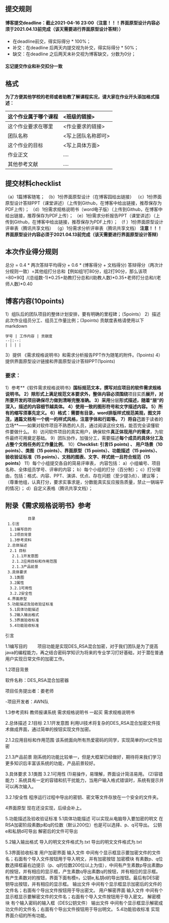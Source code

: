 ## 提交规则
#### 博客提交deadline：截止2021-04-16 23:00（**注意！！！界面原型设计内容必须于2021.04.13前完成（该天需要进行界面原型设计答辩）**）
- 在deadline前交，得实际得分 * 100%；
- 补交：在deadline 后两天内提交视为补交，得实际得分 * 50%；
- 缺交：在deadline 之后两天未补交视为博客缺交，分数为0分；
#### 忘记提交作业和补交扣分一致

## 格式
**为了方便其他学校的老师或者助教了解课程实况，请大家在作业开头添加格式描述：**

| 这个作业属于哪个课程 | <班级的链接> |
| :---- | :---- |
| 这个作业要求在哪里 | <作业要求的链接> |
| 团队名称 | <写上团队名称即可> |
| 这个作业的目标 | <写上具体方面> |
| 作业正文 | .... |
| 其他参考文献 | .... |

## 提交材料checklist
（a）1篇博客随笔；
（b）1份界面原型设计（在博客园给出链接）
（c）1份界面原型设计答辩PPT（课堂讲述）（上传到Github，在博客中给出链接，推荐保存为PDF上传）；
（d）1份需求规格说明书（word电子版）（上传到Github，在博客中给出链接，推荐保存为PDF上传）；
（e）1份需求分析报告PPT（课堂讲述）（上传到Github，在博客中给出链接，推荐保存为PDF上传）；
（f ）1份界面原型设计评审表（腾讯共享文档）
（g）1份需求分析评审表（腾讯共享文档）
**注意！！！界面原型设计内容必须于2021.04.13前完成（该天需要进行界面原型设计答辩）**

## 本次作业得分规则
总分 = 0.4 * 两次答辩平均得分 + 0.6 * (博客得分 + 文档得分)
答辩得分（两次计分规则一致）=其他组打分总和【例如组1打80分，组2打90分，那么该项=80+90】/(总组数-1)\*0.25+助教打分总和/(助教人数)\*0.35+老师打分总和/(老师人数)\*0.40

## 博客内容(10points)
1）组队后的团队项目的整体计划安排，要有明确的里程碑；（5points）
2）描述此次作业组员分工、组员工作量比例；(3points)
贡献度表格请使用以下markdown

```
学号 | 工作内容 | 贡献度
--|:--:
| | | |
```
3）提供 《需求规格说明书》和需求分析报告PPT作为随笔的附件。(1points)
4）提供界面原型设计链接和界面原型设计答辩PPT(1points)

### 要求：

1）参考**《软件需求规格说明书》**国标规范文本，撰写对应项目的软件需求规格说明书。
2）除形式上满足规范文本要求外，整体内容必须围绕**项目实质**展开，对所要开发的项目确保尽力做到清晰完整准确。
3）采用**分层**形式描述，随着“**层**”的深入，描述的内容细节越具体。
4）使用一致的图形符号和文字描述内容。
5）**所有的缩写须事先定义。**
6）**格式**：需要有目录，word排版样式规范美观，图文并茂，通篇文档有一个统一的样式风格，注意字体和行距等。
7）将自己**置于读者的立场**——如果对软件项目不熟悉的人员，通过阅读这份文档，能否完全读懂软件要做什么。
8）访问软件项目的真实用户，确保软件**真正体现用户的需求**，为软件最终可用奠定基础。
9）团队协作，加强分工，需要描述**每个成员的具体分工及占整个文档任务的工作量比例**。
10）**Checklist: 引言(5 points) 、 用户场景（10 points）、类图（15 points）、界面原型（15 points）、功能描述（15 points）、验收验证标准（15 points）、文档的图表、文字、样式统一且符合规范（15 points）**
11）每个小组提交各自的简易评审表，
内容包括：
    a）小组编号、项目名称、全体组员学号、评审的内容；
    b）每个小组的打分（百分制）；
    c）打分理由，包括：格式、内容、PPT、演讲、优点、存在问题（至少提3点）、建议等；（尊重他组，认真打分，要求实事求是，分数能真实反应报告质量，禁止一锅端平的情况）；
    d）自定义表格（腾讯共享文档）；

## 附录《需求规格说明书》参考

              目录
     1.引言
      1.1编写目的
      1.2项目背景
      1.3参考资料
     2.总体描述
      2.1 目标
       2.1.1开发意图
       2.1.2应用目标和作用范围
       2.1.3产品前景
     3.具体要求
      3.1类图
      3.2属性
      3.2.1可用性
      3.2.2安全性
     4.界面原型
     5.功能描述及验收验证标准
      5.1具体功能描述
      5.2输入输出格式
      5.3界面验收标准
      5.4功能验收标准

引言

1.1编写目的
  项目功能是实现DES_RSA混合加密，对于我们团队是为了提高java的编程能力，再之结合密码学知识为将来的专业学习打好基础，对于潜在普通用户实现日常文件的加密工作。

1.2项目背景

软件名称：DES_RSA混合加密器

项目任务提出者：娄老师

-项目开发者：AWN队

1.3参考资料
教师报课系统 需求规格说明书
一起买 需求规格说明书

2.总体描述
2.1目标
2.1.1开发意图
利用UI技术将复杂的DES_RSA混合加密文件技术做成界面，通过简单的按钮实现文件加密。

2.1.2应用目标和作用范围
该系统面向所有热爱密码的同学，实现简单的txt文件加密

2.1.3产品前景
刚系统的功能比较单一，但是大框架已经做好，期待将来我们学习更多知识后丰富该系统的功能，产品前景较好。

3.具体要求
3.1类图
3.2.1可用性
(1)易操作，易理解，界面设计简洁易用。
(2)容错能力：系统具有一定的容错和抗干扰能力，当用户输入格式错误时，系统有提示并可以再次输入。

3.2.1安全性
程序运行过程中导出的密钥、密文等文件存放在一个安全的文件夹。

4界面原型
现在还没实现，后续会补上。

5.功能描述及验收验证标准
5.1具体功能描述
可以实现从电脑导入要加密的明文
在RSA加密阶段素数p和q的位数（默认200位）也是可以选择、p、q可导出。
公钥e和私钥d可导出
解密后的文件可导出

5.2输入输出格式
导入的明文文件格式为.txt
导出的明文文件格式为.txt

5.3界面验收标准
用户加密界面
输入文件 中间有个显示框显示要加密文件的文件名；右面有个导入文件按钮用于导入明文，并有加密按钮
加密模块 有素数p、q位数选择框最右边提示（p、q的位数200位以上为佳），中间有产生素数p导出素数p的按钮，并有相应的显示框，产生素数q导出素数q的按钮，并有相应的显示框。有产生素数对的按钮，界面下面有模n，公钥e,私钥d的导出按钮。最后有DES密钥导出按钮，并有相应的显示框。
输出文件 中间有个显示框显示加密后的文件的文件名；右面有个导出文件按钮用于导出密文。
用户解密界面
输入文件 中间有个显示框显示要解密文件的文件名；右面有个导入文件按钮用于导入密文。
解密模块 有个输入密码的输入框（DES公钥文件）
输出文件 中间有个显示框显示解密成功文件的文件名；右面有个导出文件按钮用于导出明文。
5.4功能验收标准
实现界面介绍的所有功能。